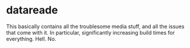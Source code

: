# datareade

This basically contains all the troublesome media stuff, and all the issues that come with it. In particular, significantly increasing build times for everything. Hell. No.